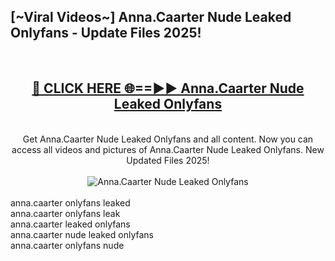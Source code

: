 <h2>[~Viral Videos~] Anna.Caarter Nude Leaked Onlyfans - Update Files 2025!</h2>
<br>
<div align="center">
<h2><a href="https://betterlinks.top/A2PfLJ" rel="nofollow">🔴 CLICK HERE 🌐==►► Anna.Caarter Nude Leaked Onlyfans</a></h2>
<br>
Get Anna.Caarter Nude Leaked Onlyfans and all content. Now you can access all videos and pictures of Anna.Caarter Nude Leaked Onlyfans. New Updated Files 2025!
<br>
<br>
<a href="https://betterlinks.top/A2PfLJ" rel="nofollow" data-target="animated-image.originalLink"><img src="https://i.ibb.co.com/WyWwxjT/player-gif2.gif" alt="Anna.Caarter Nude Leaked Onlyfans" style="max-width: 100%; display: inline-block;" data-target="animated-image.originalImage"></a>
</div>
<br>
anna.caarter onlyfans leaked<br>
anna.caarter onlyfans leak<br>
anna.caarter leaked onlyfans<br>
anna.caarter nude leaked onlyfans<br>
anna.caarter onlyfans nude